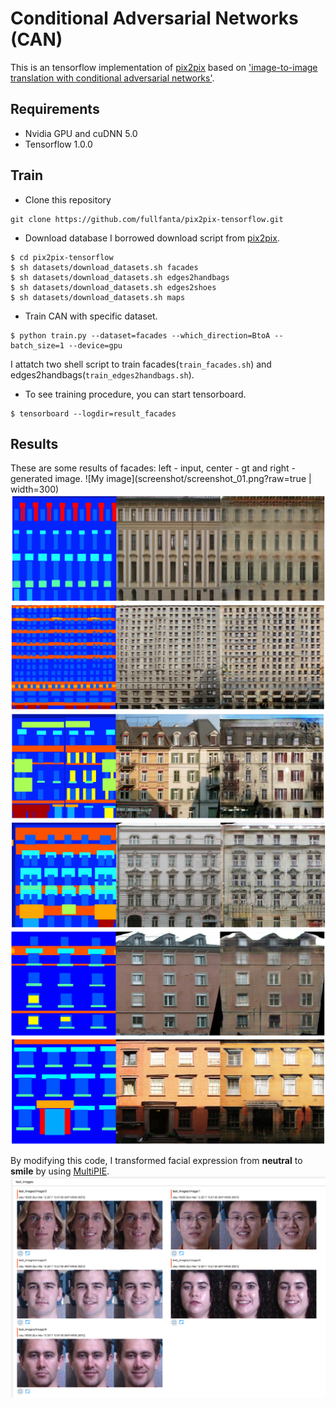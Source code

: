 # Conditional Adversarial Networks (CAN)
This is an tensorflow implementation of [pix2pix](https://github.com/phillipi/pix2pix) based on ['image-to-image translation with conditional adversarial networks'](https://arxiv.org/pdf/1611.07004.pdf).

## Requirements
- Nvidia GPU and cuDNN 5.0
- Tensorflow 1.0.0

## Train
- Clone this repository
```
git clone https://github.com/fullfanta/pix2pix-tensorflow.git
```

- Download database
I borrowed download script from [pix2pix](https://github.com/phillipi/pix2pix).
```
$ cd pix2pix-tensorflow
$ sh datasets/download_datasets.sh facades
$ sh datasets/download_datasets.sh edges2handbags
$ sh datasets/download_datasets.sh edges2shoes
$ sh datasets/download_datasets.sh maps
```

- Train CAN with specific dataset.
```
$ python train.py --dataset=facades --which_direction=BtoA --batch_size=1 --device=gpu
```

I attatch two shell script to train facades(`train_facades.sh`) and edges2handbags(`train_edges2handbags.sh`).

- To see training procedure, you can start tensorboard.
```
$ tensorboard --logdir=result_facades
```

## Results
These are some results of facades: left - input, center - gt and right - generated image.
![My image](screenshot/screenshot_01.png?raw=true | width=300)
![My image](screenshot/screenshot_02.png?raw=true)
![My image](screenshot/screenshot_03.png?raw=true)
![My image](screenshot/screenshot_04.png?raw=true)
![My image](screenshot/screenshot_05.png?raw=true)
![My image](screenshot/screenshot_06.png?raw=true)
![My image](screenshot/screenshot_07.png?raw=true)

By modifying this code, I transformed facial expression from **neutral** to **smile** by using [MultiPIE](http://www.cs.cmu.edu/afs/cs/project/PIE/MultiPie/Multi-Pie/Home.html).
![My image](screenshot/facial_expression_transform_result.png?raw=true)
